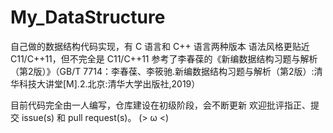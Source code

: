 # My_DataStructure
自己做的数据结构代码实现，有 C 语言和 C++ 语言两种版本
语法风格更贴近 C11/C++11，但不完全是 C11/C++11
参考了李春葆的《新编数据结构习题与解析（第2版）》（GB/T 7714：李春葆、李筱驰.新编数据结构习题与解析（第2版）:清华科技大讲堂[M].2.北京:清华大学出版社,2019）

目前代码完全由一人编写，仓库建设在初级阶段，会不断更新
欢迎批评指正、提交 issue(s) 和 pull request(s)。
(> ω <)
